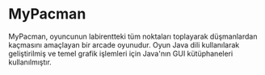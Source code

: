 # MyPacman
MyPacman, oyuncunun labirentteki tüm noktaları toplayarak düşmanlardan kaçmasını amaçlayan bir arcade oyunudur. Oyun Java dili kullanılarak geliştirilmiş ve temel grafik işlemleri için Java'nın GUI kütüphaneleri kullanılmıştır.
